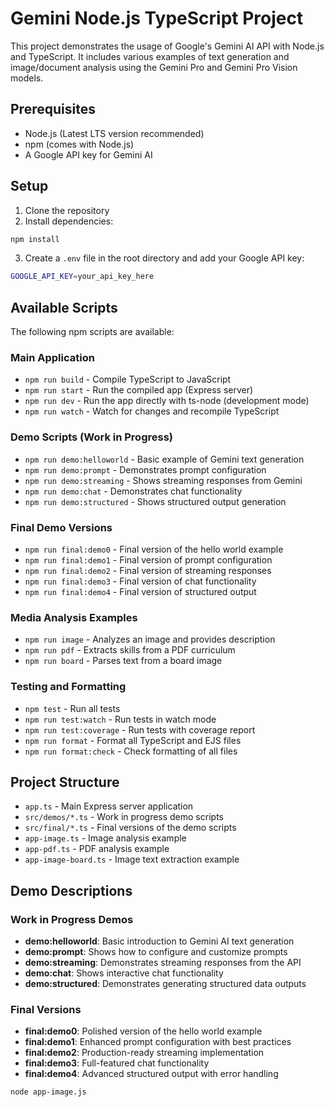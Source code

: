 # Gemini Node.js TypeScript Project

This project demonstrates the usage of Google's Gemini AI API with Node.js and TypeScript. It includes various examples of text generation and image/document analysis using the Gemini Pro and Gemini Pro Vision models.

## Prerequisites

- Node.js (Latest LTS version recommended)
- npm (comes with Node.js)
- A Google API key for Gemini AI

## Setup

1. Clone the repository
2. Install dependencies:
```bash
npm install
```
3. Create a `.env` file in the root directory and add your Google API key:
```bash
GOOGLE_API_KEY=your_api_key_here
```

## Available Scripts

The following npm scripts are available:

### Main Application
- `npm run build` - Compile TypeScript to JavaScript
- `npm run start` - Run the compiled app (Express server)
- `npm run dev` - Run the app directly with ts-node (development mode)
- `npm run watch` - Watch for changes and recompile TypeScript

### Demo Scripts (Work in Progress)
- `npm run demo:helloworld` - Basic example of Gemini text generation
- `npm run demo:prompt` - Demonstrates prompt configuration
- `npm run demo:streaming` - Shows streaming responses from Gemini
- `npm run demo:chat` - Demonstrates chat functionality
- `npm run demo:structured` - Shows structured output generation

### Final Demo Versions
- `npm run final:demo0` - Final version of the hello world example
- `npm run final:demo1` - Final version of prompt configuration
- `npm run final:demo2` - Final version of streaming responses
- `npm run final:demo3` - Final version of chat functionality
- `npm run final:demo4` - Final version of structured output

### Media Analysis Examples
- `npm run image` - Analyzes an image and provides description
- `npm run pdf` - Extracts skills from a PDF curriculum
- `npm run board` - Parses text from a board image

### Testing and Formatting
- `npm test` - Run all tests
- `npm run test:watch` - Run tests in watch mode
- `npm run test:coverage` - Run tests with coverage report
- `npm run format` - Format all TypeScript and EJS files
- `npm run format:check` - Check formatting of all files

## Project Structure

- `app.ts` - Main Express server application
- `src/demos/*.ts` - Work in progress demo scripts
- `src/final/*.ts` - Final versions of the demo scripts
- `app-image.ts` - Image analysis example
- `app-pdf.ts` - PDF analysis example
- `app-image-board.ts` - Image text extraction example

## Demo Descriptions

### Work in Progress Demos
- **demo:helloworld**: Basic introduction to Gemini AI text generation
- **demo:prompt**: Shows how to configure and customize prompts
- **demo:streaming**: Demonstrates streaming responses from the API
- **demo:chat**: Shows interactive chat functionality
- **demo:structured**: Demonstrates generating structured data outputs

### Final Versions
- **final:demo0**: Polished version of the hello world example
- **final:demo1**: Enhanced prompt configuration with best practices
- **final:demo2**: Production-ready streaming implementation
- **final:demo3**: Full-featured chat functionality
- **final:demo4**: Advanced structured output with error handling

```bash
node app-image.js
```

